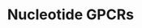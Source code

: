 ---
authors:
- MaintBot
- Egonw
description: ''
last-edited: 2015-01-07
organisms:
- Gallus gallus
redirect_from:
- /index.php/Pathway:WP806
- /instance/WP806
schema-jsonld:
- '@context': https://schema.org/
  '@id': https://wikipathways.github.io/pathways/WP806.html
  '@type': Dataset
  creator:
    '@type': Organization
    name: WikiPathways
  description: ''
  keywords:
  - Adenosine
  - ADORA2A
  - ADORA2B
  - P2RY4
  - ADORA1
  - P2RY2
  - GPR23
  - Adenine
  - LTB4R
  - ADORA3
  - P2RY5
  - P2RY6
  - P2RY1
  license: CC0
  name: Nucleotide GPCRs
seo: CreativeWork
title: Nucleotide GPCRs
wpid: WP806
---